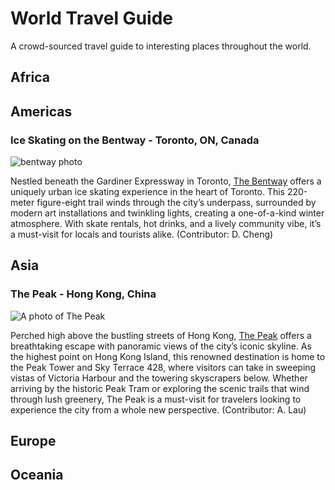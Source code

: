 # World Travel Guide
A crowd-sourced travel guide to interesting places throughout the world.

## Africa

## Americas

### Ice Skating on the Bentway - Toronto, ON, Canada

![bentway photo](https://thebentway.ca/wp-content/uploads/2024/11/Crop181230143633PolarBear_bentway-AndrewWilliamson1240-scaled-e1732912058106.jpg)

Nestled beneath the Gardiner Expressway in Toronto, [The Bentway](https://thebentway.ca/event/winter-skating-opening-day/) offers a uniquely urban ice skating experience in the heart of Toronto. This 220-meter figure-eight trail winds through the city’s underpass, surrounded by modern art installations and twinkling lights, creating a one-of-a-kind winter atmosphere. With skate rentals, hot drinks, and a lively community vibe, it’s a must-visit for locals and tourists alike. (Contributor: D. Cheng)

## Asia

### The Peak - Hong Kong, China 
![A photo of The Peak](https://www.thepeak.com.hk/sites/peak/files/2018-08/The%20Peak%20Tower_06.jpg)

Perched high above the bustling streets of Hong Kong, [The Peak](https://www.thepeak.com.hk/en)  offers a breathtaking escape with panoramic views of the city’s iconic skyline. As the highest point on Hong Kong Island, this renowned destination is home to the Peak Tower and Sky Terrace 428, where visitors can take in sweeping vistas of Victoria Harbour and the towering skyscrapers below. Whether arriving by the historic Peak Tram or exploring the scenic trails that wind through lush greenery, The Peak is a must-visit for travelers looking to experience the city from a whole new perspective. (Contributor: A. Lau)

## Europe

## Oceania

